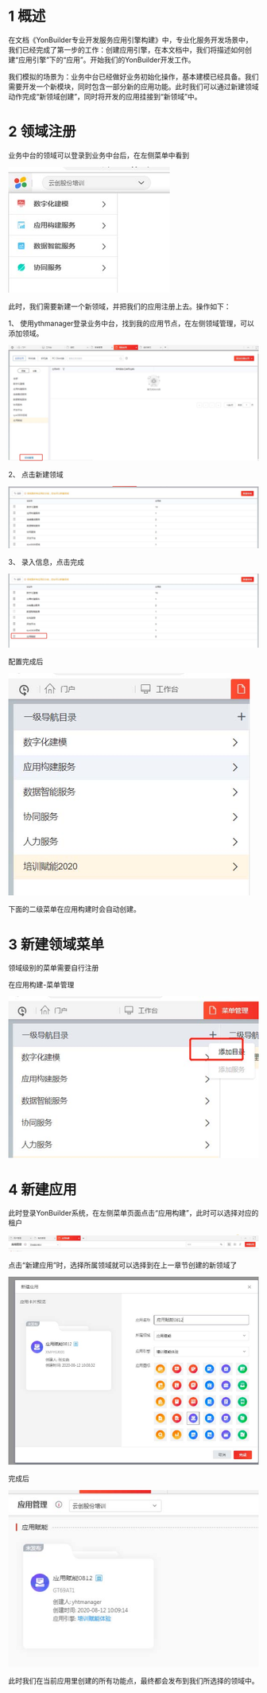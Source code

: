 # 1 概述

在文档《YonBuilder专业开发服务应用引擎构建》中，专业化服务开发场景中，我们已经完成了第一步的工作：创建应用引擎，在本文档中，我们将描述如何创建“应用引擎”下的“应用”。开始我们的YonBuilder开发工作。

 我们模拟的场景为：业务中台已经做好业务初始化操作，基本建模已经具备。我们需要开发一个新模块，同时包含一部分新的应用功能。此时我们可以通过新建领域动作完成“新领域创建”，同时将开发的应用挂接到“新领域”中。

# 2 领域注册

业务中台的领域可以登录到业务中台后，在左侧菜单中看到

![](/assets/image009-lingyu.jpg)

此时，我们需要新建一个新领域，并把我们的应用注册上去。操作如下：

1、 使用ythmanager登录业务中台，找到我的应用节点，在左侧领域管理，可以添加领域。

![](/assets/image011-lingyu.jpg)

2、 点击新建领域

![](/assets/image013-lingyu.jpg)

3、 录入信息，点击完成

![](/assets/image015-lingyu.jpg)

配置完成后

![](/assets/image017-lingyu.jpg)

下面的二级菜单在应用构建时会自动创建。

# 3 新建领域菜单

领域级别的菜单需要自行注册

在应用构建-菜单管理

![](/assets/image019-lingyu.jpg)

# 4 新建应用

此时登录YonBuilder系统，在左侧菜单页面点击“应用构建”，此时可以选择对应的租户

![](/assets/image021-lingyu.jpg)

点击“新建应用”时，选择所属领域就可以选择到在上一章节创建的新领域了

![](/assets/image023-lingyu.jpg)

完成后

![](/assets/image025-lingyu.jpg)

此时我们在当前应用里创建的所有功能点，最终都会发布到我们所选择的领域中。
